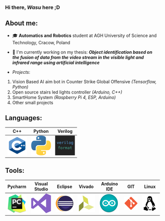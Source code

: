 ### Hi there, *Wasu* here ;D

## About me:
 - 🎓 **Automatics and Robotics** student at AGH University of Science and Technology, Cracow, Poland
 - 📝 I'm currently working on my thesis: 
 ***Object identification based on the fusion of data from the video stream in the visible light and infrared range using artificial intelligence***
 
 - *Projects*:
 1. Vision Based AI aim bot in Counter Strike Global Offensive *(Tensorflow, Python)*
 2. Open source stairs led lights controller *(Arduino, C++)*
 3. SmartHome System *(Raspberry Pi 4, ESP, Arduino)*
 4. Other small projects
 
 ## Languages:
| C++ 	| Python 	| Verilog 	|
|-----	|--------	|---------	|
| <img src="images/cpp.png" alt="cpp" width="64"/>    	|    <img src="images/python.png" alt="python" width="64"/>    	|      <img src="images/verilog.png" alt="verilog" width="64"/>   	|
 
 ## Tools:
 | Pycharm | Visual Studio | Eclipse | Vivado | Arduino IDE | GIT | Linux |
|:-------:|:-------------:|:-------:|--------|-------------|-----|-------|
|    <img src="images/pycharm.png" alt="pycharm" width="64"/>     |      <img src="images/visualstudio.png" alt="visualstudio" width="64"/>         |    <img src="images/eclipse.png" alt="eclipse" width="64"/>     |    <img src="images/vivado.png" alt="vivado" width="64"/>    |      <img src="images/arduino.png" alt="arduino" width="64"/>       |  <img src="images/git.png" alt="git" width="64"/>   |   <img src="images/linux.png" alt="linux" width="64"/>    |
